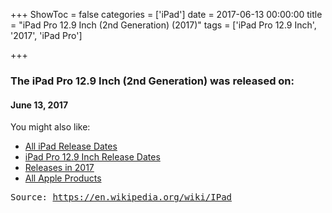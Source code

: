 +++
ShowToc = false
categories = ['iPad']
date = 2017-06-13 00:00:00
title = "iPad Pro 12.9 Inch (2nd Generation) (2017)"
tags = ['iPad Pro 12.9 Inch', '2017', 'iPad Pro']

+++

### The iPad Pro 12.9 Inch (2nd Generation) was released on: 
#### June 13, 2017


<!--more-->


    
You might also like:

- [All iPad Release Dates](https://AppleReleaseDate.com//categories/ipad/)
- [iPad Pro 12.9 Inch Release Dates](https://AppleReleaseDate.com//tags/ipad-pro-12.9-inch/)
- [Releases in 2017](https://AppleReleaseDate.com//tags/2017/)
- [All Apple Products](https://AppleReleaseDate.com//categories/)



<kbd> Source: https://en.wikipedia.org/wiki/IPad</kbd>

